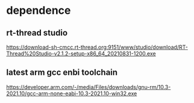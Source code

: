 # dependence 

## rt-thread studio
https://download-sh-cmcc.rt-thread.org:9151/www/studio/download/RT-Thread%20Studio-v2.1.2-setup-x86_64_20210831-1200.exe

## latest arm gcc enbi toolchain

https://developer.arm.com/-/media/Files/downloads/gnu-rm/10.3-2021.10/gcc-arm-none-eabi-10.3-2021.10-win32.exe
